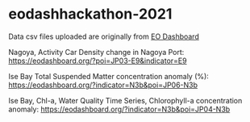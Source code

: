 # eodashhackathon-2021

Data csv files uploaded are originally from [EO Dashboard](https://eodashboard.org/)

Nagoya, Activity Car Density change in Nagoya Port: https://eodashboard.org/?poi=JP03-E9&indicator=E9

Ise Bay Total Suspended Matter concentration anomaly (%): https://eodashboard.org/?indicator=N3b&poi=JP06-N3b

Ise Bay, Chl-a, Water Quality Time Series, Chlorophyll-a concentration anomaly: https://eodashboard.org/?indicator=N3b&poi=JP04-N3b
